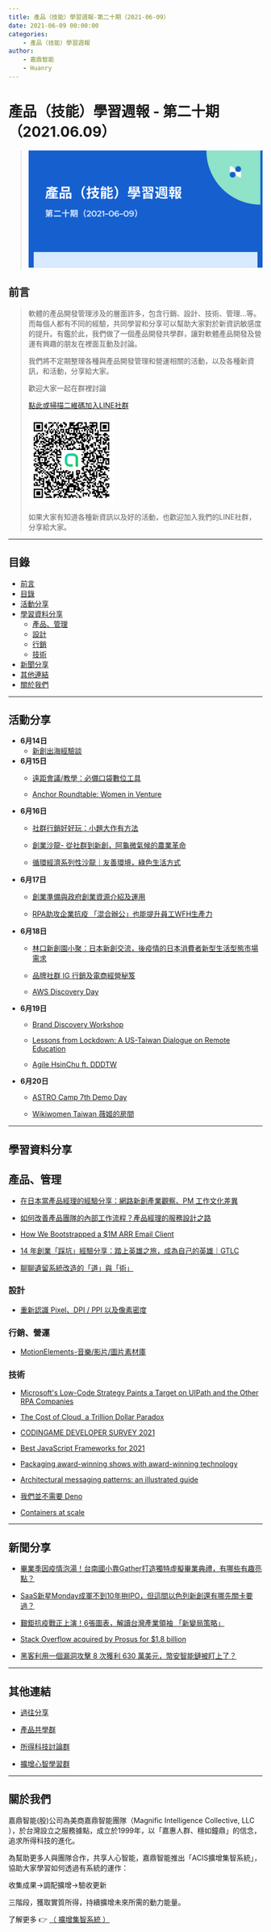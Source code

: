 ```yaml
---
title: 產品（技能）學習週報-第二十期（2021-06-09）
date: 2021-06-09 00:00:00
categories:
	- 產品（技能）學習週報
author:
	- 嘉鼎智能
	- Huanry
---
```

# 產品（技能）學習週報 - 第二十期（2021.06.09）


>![產品技能學習週報-第二十期](/img/pm/20.png)

## 前言

>軟體的產品開發管理涉及的層面許多，包含行銷、設計、技術、管理...等。而每個人都有不同的經驗，共同學習和分享可以幫助大家對於新資訊敏感度的提升。有鑑於此，我們做了一個產品開發共學群，讓對軟體產品開發及營運有興趣的朋友在裡面互動及討論。
>
>我們將不定期整理各種與產品開發管理和營運相關的活動，以及各種新資訊，和活動，分享給大家。
>
>歡迎大家一起在群裡討論
>
>[點此或掃描二維碼加入LINE社群](https://line.me/ti/g2/Dj4AkbdDsY6o4D_CdDUB6Q)
>
>[![產品共學群](/img/產品共學群.jpg)](https://line.me/ti/g2/Dj4AkbdDsY6o4D_CdDUB6Q)
>
>如果大家有知道各種新資訊以及好的活動，也歡迎加入我們的LINE社群，分享給大家。

---
## 目錄
- [前言](#前言)
- [目錄](#目錄)
- [活動分享](#活動分享)
- [學習資料分享](#學習資料分享)
	- [產品、管理](#產品、管理)
	- [設計](#設計)
	- [行銷](#行銷、營運)
	- [技術](#技術)
- [新聞分享](#新聞分享)
- [其他連結](#其他連結)
- [關於我們](#關於我們)

---
## 活動分享
- **6月14日**
	- [新創出海經驗談](https://www.accupass.com/event/2105310857251420913726)
- **6月15日**
	- [遠距會議/教學：必備口袋數位工具](https://www.accupass.com/event/2104020753351495073291)

	- [Anchor Roundtable: Women in Venture](https://docs.google.com/forms/d/e/1FAIpQLScNdvZHmGm0_ArW9sM7yLw2DnLHhe_YbOMqqWo-lwQSlKCXsw/viewform)
- **6月16日**
	- [社群行銷好好玩：小題大作有方法](https://www.accupass.com/event/2106030721151755220800)

	- [創業沙龍- 從社群到新創，阿龜微氣候的農業革命](https://www.accupass.com/event/2104220146521182978073)

	- [循環經濟系列性沙龍｜友善環境，綠色生活方式](https://www.accupass.com/event/2106071433401029491050)
- **6月17日**
	- [創業準備與政府創業資源介紹及運用](https://www.accupass.com/event/2105210804215743676010)

	- [RPA助攻企業抗疫 「混合辦公」也能提升員工WFH生產力](https://www.accupass.com/event/2105270621041294050026)
- **6月18日**
	- [林口新創園小聚：日本新創交流，後疫情的日本消費者新型生活型態市場需求](https://www.accupass.com/event/2106020129541751216704)

	- [品牌社群 IG 行銷及電商經營秘笈](https://www.accupass.com/event/2106030630328937567460)

	- [AWS Discovery Day](https://www.accupass.com/event/2105260212248144525940)
- **6月19日**
	- [Brand Discovery Workshop](https://www.accupass.com/event/2106020319264578348470)

	- [Lessons from Lockdown: A US-Taiwan Dialogue on Remote Education](https://www.accupass.com/event/2106030612091700630355)

	- [Agile HsinChu ft. DDDTW](https://agilecommtw.kktix.cc/events/agileddd)
- **6月20日**
	- [ASTRO Camp 7th Demo Day](https://www.accupass.com/event/2106070438281979283040)

	- [Wikiwomen Taiwan 薇姬的房間](https://wikiwomen.kktix.cc/events/wikiwomen-2106)

___
## 學習資料分享
## 產品、管理
- [在日本當產品經理的經驗分享：網路新創產業觀察、PM 工作文化差異](https://medium.com/3pm-lab/working-in-japan-as-a-product-manager-b953d4f41db)

- [如何改善產品團隊的內部工作流程？產品經理的服務設計之路](https://medium.com/3pm-lab/how-to-optimize-internal-workflow-as-a-product-manager-9b2e48303a2e)

- [How We Bootstrapped a $1M ARR Email Client](https://missiveapp.com/blog/how-we-built-1m-arr-email-client?fileGuid=RozyD4CEiWEY8kDH)

- [14 年創業「踩坑」經驗分享：踏上英雄之旅，成為自己的英雄｜GTLC](https://www.infoq.cn/article/kk71f3gt52Xgem2bjqHO)

- [聊聊遺留系統改造的「道」與「術」](https://www.infoq.cn/article/CeBFOBZP21aqv4EaydEq)

### 設計
- [重新認識 Pixel、DPI / PPI 以及像素密度](https://blog.infolink.com.tw/2021/rediscover-pixel-dpi-ppi-and-pixel-density)

### 行銷、營運
- [MotionElements-音樂/影片/圖片素材庫](https://medium.com/erianmarketing/motionelements-%E9%9F%B3%E6%A8%82-%E5%BD%B1%E7%89%87-%E5%9C%96%E7%89%87%E7%B4%A0%E6%9D%90%E5%BA%AB-%E6%AF%8F%E9%80%B1%E9%80%81%E5%85%8D%E8%B2%BB%E7%B4%A0%E6%9D%90-youtuber-%E7%B6%B2%E7%B4%85-kol-%E5%93%81%E7%89%8C%E9%83%BD%E9%81%A9%E5%90%88%E4%BD%BF%E7%94%A8-%E7%AF%80%E7%9C%81%E4%BD%A0%E7%9A%84%E6%99%82%E9%96%93%E6%88%90%E6%9C%AC-66d90974908#a325)


### 技術

- [Microsoft's Low-Code Strategy Paints a Target on UIPath and the Other RPA Companies](https://www.infoq.com/articles/cloud-vendors-low-code/)

- [The Cost of Cloud, a Trillion Dollar Paradox](https://a16z.com/2021/05/27/cost-of-cloud-paradox-market-cap-cloud-lifecycle-scale-growth-repatriation-optimization/)

- [CODINGAME DEVELOPER SURVEY 2021](https://www.codingame.com/work/codingame-developer-survey-2021/)

- [Best JavaScript Frameworks for 2021](https://www.datasciencecentral.com/profiles/blogs/best-javascript-frameworks-for-2021)

- [Packaging award-winning shows with award-winning technology](https://netflixtechblog.com/packaging-award-winning-shows-with-award-winning-technology-c1010594ba39)

- [Architectural messaging patterns: an illustrated guide](https://www.redhat.com/architect/architectural-messaging-patterns)

- [我們並不需要 Deno](https://xie.infoq.cn/article/5f173c78a8cbd83b73b8d028f)

- [Containers at scale](https://increment.com/containers/containerization-at-scale/)

---
## 新聞分享

- [畢業季因疫情泡湯！台南國小靠Gather打造獨特虛擬畢業典禮，有哪些有趣亮點？](https://www.bnext.com.tw/article/63256/gather-town-commencement)

- [SaaS新星Monday成軍不到10年拚IPO，但這間以色列新創還有哪先關卡要過？](https://www.bnext.com.tw/article/63114/monday-ipo)

- [艱鉅抗疫戰正上演！6張圖表，解讀台灣產業領袖 「新變局策略」](https://www.bnext.com.tw/article/63095/industry-leader-strategy)

- [Stack Overflow acquired by Prosus for $1.8 billion](https://techcrunch.com/2021/06/02/stack-overflow-acquired-by-prosus-for-a-reported-1-8-billion/?fbclid=IwAR15NSNLqfYQUxo5TRa18Lz2pvBHEWxcLOb9Lpo2gqSwFPMS8PDSawrGK2I)

- [黑客利用一個漏洞攻擊 8 次獲利 630 萬美元，幣安智能鏈被盯上了？](https://www.infoq.cn/article/9SBFCKPFpAufDjqCORCy)


---
## 其他連結

- [過往分享](/categories/產品（技能）學習週報)

- [產品共學群](https://line.me/ti/g2/Dj4AkbdDsY6o4D_CdDUB6Q?utm_source=invitation&utm_medium=link_copy&utm_campaign=default)

- [所得科技討論群](https://line.me/ti/g2/asPFU-0w4o9MIRSBdb4gtg?utm_source=invitation&utm_medium=link_copy&utm_campaign=default)

- [擴增心智學習群](https://line.me/ti/g2/asPFU-0w4o9MIRSBdb4gtg?utm_source=invitation&utm_medium=link_copy&utm_campaign=default)

---

## 關於我們
嘉鼎智能(股)公司為美商嘉鼎智能團隊（Magnific Intelligence Collective, LLC ），於台灣設立之服務據點，成立於1999年，以「嘉惠人群、穩如鐘鼎」的信念，追求所得科技的進化。 

為幫助更多人與團隊合作，共享人心智能，嘉鼎智能推出「ACIS擴增集智系統」，協助大家學習如何透過有系統的運作：

 收集成果->調配擴增->驗收更新

三階段，獲取實質所得，持續擴增未來所需的動力能量。 

了解更多 👉 [（ 擴增集智系統 ）](https://acis.magnific.biz)